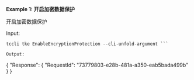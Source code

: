 **Example 1: 开启加密数据保护**

开启加密数据保护

Input: 

```
tccli tke EnableEncryptionProtection --cli-unfold-argument ```

Output: 
```
{
    "Response": {
        "RequestId": "73779803-e28b-481a-a350-eab5bada499b"
    }
}
```

